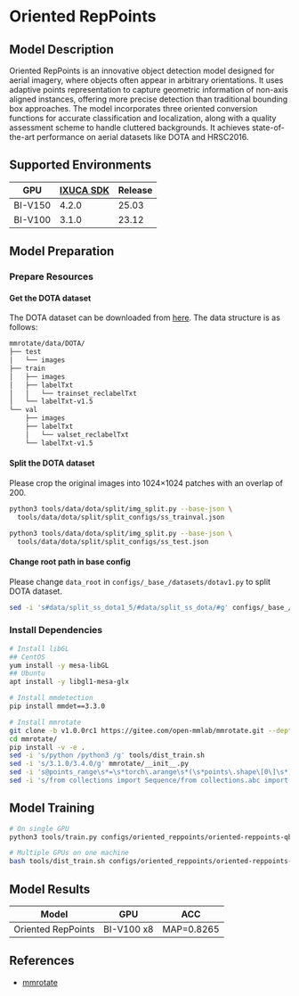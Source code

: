 # Oriented RepPoints

## Model Description

Oriented RepPoints is an innovative object detection model designed for aerial imagery, where objects often appear in
arbitrary orientations. It uses adaptive points representation to capture geometric information of non-axis aligned
instances, offering more precise detection than traditional bounding box approaches. The model incorporates three
oriented conversion functions for accurate classification and localization, along with a quality assessment scheme to
handle cluttered backgrounds. It achieves state-of-the-art performance on aerial datasets like DOTA and HRSC2016.

## Supported Environments

| GPU    | [IXUCA SDK](https://gitee.com/deep-spark/deepspark#%E5%A4%A9%E6%95%B0%E6%99%BA%E7%AE%97%E8%BD%AF%E4%BB%B6%E6%A0%88-ixuca) | Release |
|--------|-----------|---------|
| BI-V150 | 4.2.0     |  25.03  |
| BI-V100 | 3.1.0     |  23.12  |

## Model Preparation

### Prepare Resources

#### Get the DOTA dataset

The DOTA dataset can be downloaded from [here](https://captain-whu.github.io/DOTA/dataset.html).
The data structure is as follows:

```bash
mmrotate/data/DOTA/
├── test
│   └── images
├── train
│   ├── images
│   ├── labelTxt
│   │   └── trainset_reclabelTxt
│   └── labelTxt-v1.5
└── val
    ├── images
    ├── labelTxt
    │   └── valset_reclabelTxt
    └── labelTxt-v1.5
```

#### Split the DOTA dataset

Please crop the original images into 1024×1024 patches with an overlap of 200.

```bash
python3 tools/data/dota/split/img_split.py --base-json \
  tools/data/dota/split/split_configs/ss_trainval.json

python3 tools/data/dota/split/img_split.py --base-json \
  tools/data/dota/split/split_configs/ss_test.json
```

#### Change root path in base config

Please change `data_root` in `configs/_base_/datasets/dotav1.py` to split DOTA dataset.

```bash
sed -i 's#data/split_ss_dota1_5/#data/split_ss_dota/#g' configs/_base_/datasets/dotav15.py
```

### Install Dependencies

```bash
# Install libGL
## CentOS
yum install -y mesa-libGL
## Ubuntu
apt install -y libgl1-mesa-glx

# Install mmdetection
pip install mmdet==3.3.0

# Install mmrotate
git clone -b v1.0.0rc1 https://gitee.com/open-mmlab/mmrotate.git --depth=1
cd mmrotate/
pip install -v -e .
sed -i 's/python /python3 /g' tools/dist_train.sh
sed -i 's/3.1.0/3.4.0/g' mmrotate/__init__.py
sed -i 's@points_range\s*=\s*torch\.arange\s*(\s*points\.shape\[0\]\s*)@&.to(points.device)@' mmrotate/models/task_modules/assigners/convex_assigner.py
sed -i 's/from collections import Sequence/from collections.abc import Sequence/g' mmrotate/models/detectors/refine_single_stage.py
```

## Model Training

```bash
# On single GPU
python3 tools/train.py configs/oriented_reppoints/oriented-reppoints-qbox_r50_fpn_1x_dota.py

# Multiple GPUs on one machine
bash tools/dist_train.sh configs/oriented_reppoints/oriented-reppoints-qbox_r50_fpn_1x_dota.py 8
```

## Model Results

| Model              | GPU        | ACC        |
|--------------------|------------|------------|
| Oriented RepPoints | BI-V100 x8 | MAP=0.8265 |

## References

- [mmrotate](https://github.com/open-mmlab/mmrotate)
